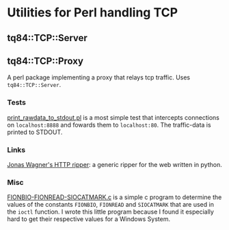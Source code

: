 # Utilities for Perl handling TCP

## tq84::TCP::Server

## tq84::TCP::Proxy

A perl package implementing a proxy that relays tcp traffic. Uses `tq84::TCP::Server`.

### Tests

[print_rawdata_to_stdout.pl](https://github.com/ReneNyffenegger/perl-tcp/blob/master/print_rawdata_to_stdout.pl) is a most simple test
that intercepts connections on `localhost:8888` and fowards them to `localhost:80`. The traffic-data is printed to STDOUT.

### Links

[Jonas Wagner's HTTP ripper](https://github.com/jwagner/httpripper): a generic ripper for the web written in python.

### Misc

[FIONBIO-FIONREAD-SIOCATMARK.c](https://github.com/ReneNyffenegger/perl-tcp/blob/master/misc/FIONBIO-FIONREAD-SIOCATMARK.c) is a simple
c program to determine the values of the constants `FIONBIO`, `FIONREAD` and `SIOCATMARK` that are used in the `ioctl` function. I wrote
this little program because I found it especially hard to get their respective values for a Windows System.
